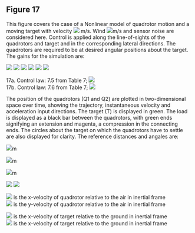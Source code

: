 ## Figure 17
This figure covers the case of a Nonlinear model of quadrotor motion and a moving target with velocity <img src="https://render.githubusercontent.com/render/math?math=v = [2,1]"> m/s. Wind <img src="https://render.githubusercontent.com/render/math?math=v_a = [2,2,0]^T">m/s and sensor noise are considered here. Control is applied along the line-of-sights of the quadrotors and target and in the corresponding lateral directions. The quadrotors are required to be at desired angular positions about the target. The gains for the simulation are:<br>

<img src="https://render.githubusercontent.com/render/math?math=K_{P} = 0.3">
<img src="https://render.githubusercontent.com/render/math?math=K_{Pr} = 0.1">
<img src="https://render.githubusercontent.com/render/math?math=K_{D} = 0.9">
<img src="https://render.githubusercontent.com/render/math?math=K_{P\alpha} = 0.3">
<img src="https://render.githubusercontent.com/render/math?math=K_{Dr\alpha} = 0.2">
<img src="https://render.githubusercontent.com/render/math?math=K_{D\alpha} = 0.2">

17a. Control law: 7.5 from Table 7; <img src="https://render.githubusercontent.com/render/math?math=K_{Dr} = 0"><br>
17b. Control law: 7.6 from Table 7; <img src="https://render.githubusercontent.com/render/math?math=K_{Dr} = 0.5"><br>


The position of the quadrotors (Q1 and Q2) are plotted in two-dimensional space over time, showing the trajectory, instantaneous velocity and acceleration input directions. The target (T) is displayed in green. The load is displayed as a black bar between the quadrotors, with green ends signifying an extension and magenta, a compression in the connecting ends. The circles about the target on which the quadrotors have to settle are also displayed for clarity. The reference distances and angales are:<br>

<img src="https://render.githubusercontent.com/render/math?math=r^d_{1,2} = 4">m

<img src="https://render.githubusercontent.com/render/math?math=r^d_{T,1} = 6">m

<img src="https://render.githubusercontent.com/render/math?math=r^d_{T,2} = 4">m

<img src="https://render.githubusercontent.com/render/math?math=\gamma_{1,T} = 150\circ">

<img src="https://render.githubusercontent.com/render/math?math=\gamma_{1,T} = 191.4\circ">



<img src="https://render.githubusercontent.com/render/math?math=v_x^a"> is the x-velocity of quadrotor relative to the air in inertial frame<br>
<img src="https://render.githubusercontent.com/render/math?math=v_y^a"> is the y-velocity of quadrotor relative to the air in inertial frame<br>

<img src="https://render.githubusercontent.com/render/math?math=v_x^g"> is the x-velocity of target relative to the ground in inertial frame<br>
<img src="https://render.githubusercontent.com/render/math?math=v_x^g"> is the x-velocity of target relative to the ground in inertial frame<br>

